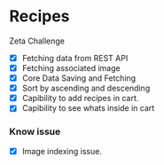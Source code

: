 # Recipes
Zeta Challenge

- [x] Fetching data from REST API
- [X] Fetching associated image 
- [X] Core Data Saving and Fetching
- [x] Sort by ascending and descending
- [x] Capibility to add recipes in cart.
- [x] Capibility to see whats inside in cart

### Know issue
 - [x] Image indexing issue.
 
